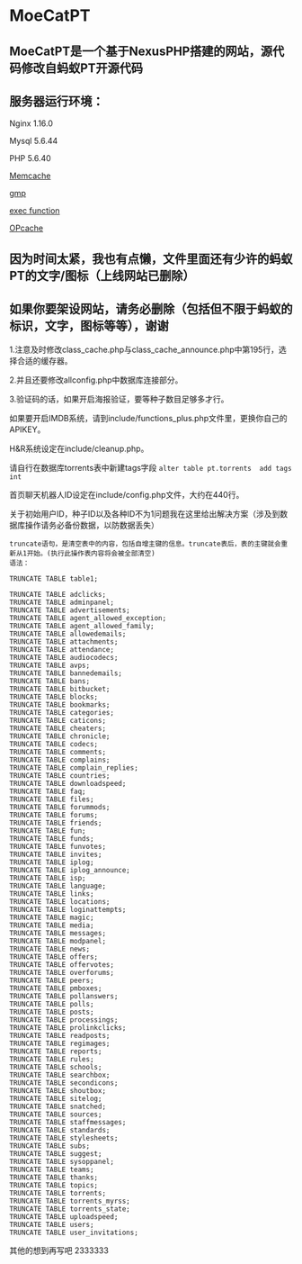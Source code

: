 # MoeCatPT

## MoeCatPT是一个基于NexusPHP搭建的网站，源代码修改自蚂蚁PT开源代码

## 服务器运行环境：
Nginx 1.16.0

Mysql 5.6.44

PHP 5.6.40

[Memcache](http://php.net/manual/en/book.memcache.php)

[gmp](http://php.net/manual/en/book.gmp.php)

[exec function](http://php.net/manual/en/function.exec.php)

[OPcache](https://www.php.net/manual/zh/book.opcache.php)

## 因为时间太紧，我也有点懒，文件里面还有少许的蚂蚁PT的文字/图标（上线网站已删除）
## 如果你要架设网站，请务必删除（包括但不限于蚂蚁的标识，文字，图标等等），谢谢

1.注意及时修改class_cache.php与class_cache_announce.php中第195行，选择合适的缓存器。

2.并且还要修改allconfig.php中数据库连接部分。

3.验证码的话，如果开启海报验证，要等种子数目足够多才行。

如果要开启IMDB系统，请到include/functions_plus.php文件里，更换你自己的APIKEY。

H&R系统设定在include/cleanup.php。

请自行在数据库torrents表中新建tags字段  `alter table pt.torrents  add tags int`

首页聊天机器人ID设定在include/config.php文件，大约在440行。

关于初始用户ID，种子ID以及各种ID不为1问题我在这里给出解决方案（涉及到数据库操作请务必备份数据，以防数据丢失）
```
truncate语句，是清空表中的内容，包括自增主键的信息。truncate表后，表的主键就会重新从1开始。(执行此操作表内容将会被全部清空)
语法：

TRUNCATE TABLE table1;

TRUNCATE TABLE adclicks;
TRUNCATE TABLE adminpanel;
TRUNCATE TABLE advertisements;
TRUNCATE TABLE agent_allowed_exception;
TRUNCATE TABLE agent_allowed_family;
TRUNCATE TABLE allowedemails;
TRUNCATE TABLE attachments;
TRUNCATE TABLE attendance;
TRUNCATE TABLE audiocodecs;
TRUNCATE TABLE avps;
TRUNCATE TABLE bannedemails;
TRUNCATE TABLE bans;
TRUNCATE TABLE bitbucket;
TRUNCATE TABLE blocks;
TRUNCATE TABLE bookmarks;
TRUNCATE TABLE categories;
TRUNCATE TABLE caticons;
TRUNCATE TABLE cheaters;
TRUNCATE TABLE chronicle;
TRUNCATE TABLE codecs;
TRUNCATE TABLE comments;
TRUNCATE TABLE complains;
TRUNCATE TABLE complain_replies;
TRUNCATE TABLE countries;
TRUNCATE TABLE downloadspeed;
TRUNCATE TABLE faq;
TRUNCATE TABLE files;
TRUNCATE TABLE forummods;
TRUNCATE TABLE forums;
TRUNCATE TABLE friends;
TRUNCATE TABLE fun;
TRUNCATE TABLE funds;
TRUNCATE TABLE funvotes;
TRUNCATE TABLE invites;
TRUNCATE TABLE iplog;
TRUNCATE TABLE iplog_announce;
TRUNCATE TABLE isp;
TRUNCATE TABLE language;
TRUNCATE TABLE links;
TRUNCATE TABLE locations;
TRUNCATE TABLE loginattempts;
TRUNCATE TABLE magic;
TRUNCATE TABLE media;
TRUNCATE TABLE messages;
TRUNCATE TABLE modpanel;
TRUNCATE TABLE news;
TRUNCATE TABLE offers;
TRUNCATE TABLE offervotes;
TRUNCATE TABLE overforums;
TRUNCATE TABLE peers;
TRUNCATE TABLE pmboxes;
TRUNCATE TABLE pollanswers;
TRUNCATE TABLE polls;
TRUNCATE TABLE posts;
TRUNCATE TABLE processings;
TRUNCATE TABLE prolinkclicks;
TRUNCATE TABLE readposts;
TRUNCATE TABLE regimages;
TRUNCATE TABLE reports;
TRUNCATE TABLE rules;
TRUNCATE TABLE schools;
TRUNCATE TABLE searchbox;
TRUNCATE TABLE secondicons;
TRUNCATE TABLE shoutbox;
TRUNCATE TABLE sitelog;
TRUNCATE TABLE snatched;
TRUNCATE TABLE sources;
TRUNCATE TABLE staffmessages;
TRUNCATE TABLE standards;
TRUNCATE TABLE stylesheets;
TRUNCATE TABLE subs;
TRUNCATE TABLE suggest;
TRUNCATE TABLE sysoppanel;
TRUNCATE TABLE teams;
TRUNCATE TABLE thanks;
TRUNCATE TABLE topics;
TRUNCATE TABLE torrents;
TRUNCATE TABLE torrents_myrss;
TRUNCATE TABLE torrents_state;
TRUNCATE TABLE uploadspeed;
TRUNCATE TABLE users;
TRUNCATE TABLE user_invitations;
```

其他的想到再写吧 2333333